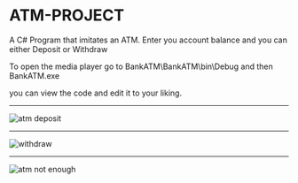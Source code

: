 # ATM-PROJECT
A C# Program that imitates an ATM.
Enter you account balance and you can either Deposit or Withdraw

To open the media player go to BankATM\BankATM\bin\Debug and then BankATM.exe

you can view the code and edit it to your liking.
__________________________________________________________________
![atm deposit](https://user-images.githubusercontent.com/80118008/125924267-cf4f07be-0f3f-4f6f-97ba-d2c80f8dc4b4.PNG)
__________________________________________________________________
![withdraw](https://user-images.githubusercontent.com/80118008/125924292-eaba526b-cf06-4339-958b-02bf3fa9c4f9.PNG)
__________________________________________________________________
![atm not enough](https://user-images.githubusercontent.com/80118008/125924315-89044b91-d88d-4308-a5b9-9f45cd82dba1.PNG)
